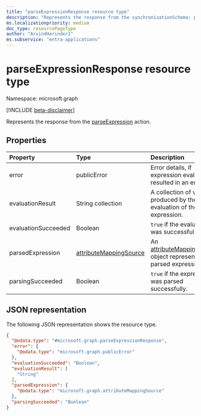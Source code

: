 ```yaml
---
title: "parseExpressionResponse resource type"
description: "Represents the response from the synchronizationSchema: parseExpression action."
ms.localizationpriority: medium
doc_type: resourcePageType
author: "ArvindHarinder1"
ms.subservice: "entra-applications"
---
```


# parseExpressionResponse resource type

Namespace: microsoft.graph

[!INCLUDE [beta-disclaimer](../../includes/beta-disclaimer.md)]

Represents the response from the [parseExpression](../api/synchronization-synchronizationschema-parseexpression.md) action.

## Properties
| Property       | Type    |Description|
|:---------------|:--------|:----------|
|error|publicError|Error details, if expression evaluation resulted in an error.|
|evaluationResult|String collection|A collection of values produced by the evaluation of the expression.|
|evaluationSucceeded|Boolean|`true` if the evaluation was successful.|
|parsedExpression|[attributeMappingSource](synchronization-attributemappingsource.md)|An [attributeMappingSource](synchronization-attributemappingsource.md) object representing the parsed expression.|
|parsingSucceeded|Boolean|`true` if the expression was parsed successfully.|

## JSON representation

The following JSON representation shows the resource type.

<!-- {
  "blockType": "resource",
  "optionalProperties": [

  ],
  "@odata.type": "microsoft.graph.parseExpressionResponse"
}-->

```json
{
  "@odata.type": "#microsoft.graph.parseExpressionResponse",
  "error": {
    "@odata.type": "microsoft.graph.publicError"
  },
  "evaluationSucceeded": "Boolean",
  "evaluationResult": [
    "String"
  ],
  "parsedExpression": {
    "@odata.type": "microsoft.graph.attributeMappingSource"
  },
  "parsingSucceeded": "Boolean"
}
```

<!-- uuid: 8fcb5dbc-d5aa-4681-8e31-b001d5168d79
2015-10-25 14:57:30 UTC -->
<!--
{
  "type": "#page.annotation",
  "description": "parseExpressionResponse resource",
  "keywords": "",
  "section": "documentation",
  "tocPath": "",
  "suppressions": []
}
-->


